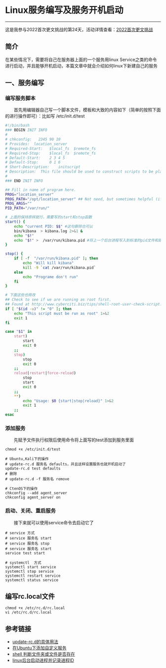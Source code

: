 # Linux服务编写及服务开机启动
***

这是我参与2022首次更文挑战的第24天，活动详情查看：[2022首次更文挑战](https://juejin.cn/post/7052884569032392740)

## 简介
在某些情况下，需要将自己在服务器上面的一个服务用linux Service之类的命令进行启动，并且能够开机启动，本篇文章中就会介绍如何linux下新建自己的服务

## 一、服务编写
### 编写服务脚本
&ensp;&ensp;&ensp;&ensp;首先用编辑器自己写一个脚本文件，模板和大致的内容如下（简单的按照下面的进行操作即可）：比如写 /etc/init.d/test

```sh
#!/bin/bash
### BEGIN INIT INFO
#
# chkconfig:   2345 90 10
# Provides:  location_server
# Required-Start:   $local_fs  $remote_fs
# Required-Stop:    $local_fs  $remote_fs
# Default-Start:    2 3 4 5
# Default-Stop:     0 1 6
# Short-Description:    initscript
# Description:  This file should be used to construct scripts to be placed in /etc/init.d.
#
### END INIT INFO

## Fill in name of program here.
PROG="location_server"
PROG_PATH="/opt/location_server" ## Not need, but sometimes helpful (if $PROG resides in /opt for example).
PROG_ARGS="" 
PID_PATH="/var/run/"

# 上面的保持原样就行，需要写的start和stop函数
start() {
    echo "current PID: $$" #这句删除也可以
    bin/kibana  > kibana.log 2>&1 &
    echo "$!"
    echo "$!" >  /var/run/kibana.pid #将上一个后台进程写入到标准的pid文件和路径中
}

stop() {
    if [ -f  "/var/run/kibana.pid" ]; then
        echo "Will kill kibana"
        kill -9 `cat /var/run/kibana.pid`
    else
        echo "Programe don't run"
    fi
}

# 下面这些也用改
## Check to see if we are running as root first.
## Found at http://www.cyberciti.biz/tips/shell-root-user-check-script.html
if [ "$(id -u)" != "0" ]; then
    echo "This script must be run as root" 1>&2
    exit 1
fi

case "$1" in
    start)
        start
        exit 0
    ;;
    stop)
        stop
        exit 0
    ;;
    reload|restart|force-reload)
        stop
        start
        exit 0
    ;;
    **)
        echo "Usage: $0 {start|stop|reload}" 1>&2
        exit 1
    ;;
esac
```

### 添加服务
&ensp;&ensp;&ensp;&ensp;先赋予文件执行权限后使用命令将上面写的test添加到服务里面

```
chmod +x /etc/init.d/test

# Ubuntu,Kali下的操作
# update-rc.d 服务名 defaults，并且这样设置服务也就开机启动了
update-rc.d test defaults
# 删除
# update-rc.d -f 服务名 remove

# CtenOS下的操作
chkconfig --add agent_server
chkconfig agent_server on
```

### 启动、关闭、重启服务
&ensp;&ensp;&ensp;&ensp;接下来就可以使用service命令去启动它了

```
# service 方式
# service 服务名 start
# service 服务名 stop
# service 服务名 start
service test start

# systemctl  方式
systemctl start service
systemctl stop service
systemctl restart service
systemctl status service
```

## 编写rc.local文件
```
chmod +x /etc/rc.d/rc.local
vi /etc/rc.d/rc.local
```

## 参考链接
- [update-rc.d的具体用法](https://blog.csdn.net/xiongping_/article/details/50392908)
- [在Ubuntu下添加自定义服务](https://blog.csdn.net/xkjcf/article/details/78698232)
- [shell 判断文件夹或文件是否存在](https://www.cnblogs.com/37yan/p/6962563.html)
- [linux后台启动进程并记录进程ID](https://blog.csdn.net/u013066244/article/details/69562364)
